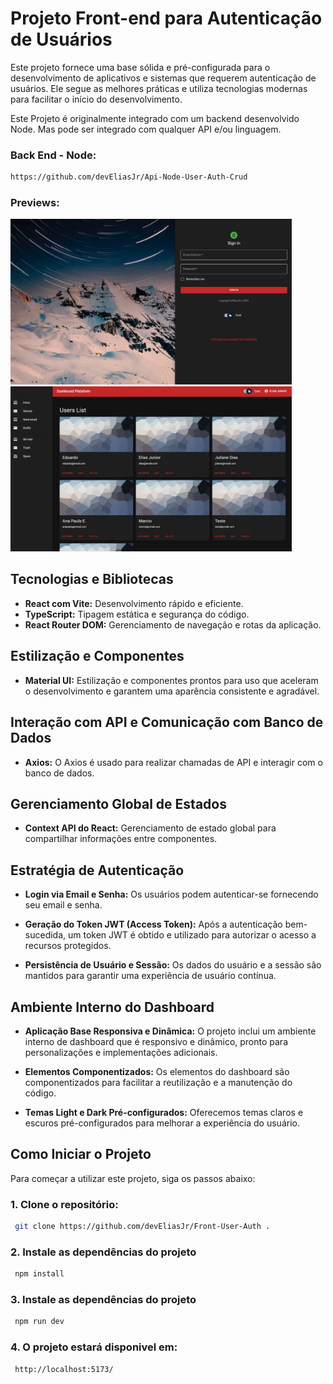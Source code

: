 # Projeto Front-end para Autenticação de Usuários

Este projeto fornece uma base sólida e pré-configurada para o desenvolvimento de aplicativos e sistemas que requerem autenticação de usuários. Ele segue as melhores práticas e utiliza tecnologias modernas para facilitar o início do desenvolvimento.

Este Projeto é originalmente integrado com um backend desenvolvido Node. Mas pode ser integrado com qualquer API e/ou linguagem.
### Back End - Node:

```bash
https://github.com/devEliasJr/Api-Node-User-Auth-Crud
```

### Previews:
<div>
  <div><img src="./public/FrontEndLogin.jpg" alt="Imagem 1"width="450"></div>
  <div> <img src="./public/FrontEndDashboard.jpg" alt="Imagem 2" width="450"></div>
</div>

## Tecnologias e Bibliotecas

- **React com Vite:** Desenvolvimento rápido e eficiente.
- **TypeScript:** Tipagem estática e segurança do código.
- **React Router DOM:** Gerenciamento de navegação e rotas da aplicação.

## Estilização e Componentes

- **Material UI:** Estilização e componentes prontos para uso que aceleram o desenvolvimento e garantem uma aparência consistente e agradável.


## Interação com API e Comunicação com Banco de Dados

- **Axios:** O Axios é usado para realizar chamadas de API e interagir com o banco de dados.

## Gerenciamento Global de Estados

- **Context API do React:** Gerenciamento de estado global para compartilhar informações entre componentes.
## Estratégia de Autenticação

- **Login via Email e Senha:** Os usuários podem autenticar-se fornecendo seu email e senha.

- **Geração do Token JWT (Access Token):** Após a autenticação bem-sucedida, um token JWT é obtido e utilizado para autorizar o acesso a recursos protegidos.

- **Persistência de Usuário e Sessão:** Os dados do usuário e a sessão são mantidos para garantir uma experiência de usuário contínua.

## Ambiente Interno do Dashboard

- **Aplicação Base Responsiva e Dinâmica:** O projeto inclui um ambiente interno de dashboard que é responsivo e dinâmico, pronto para personalizações e implementações adicionais.

- **Elementos Componentizados:** Os elementos do dashboard são componentizados para facilitar a reutilização e a manutenção do código.

- **Temas Light e Dark Pré-configurados:** Oferecemos temas claros e escuros pré-configurados para melhorar a experiência do usuário.

## Como Iniciar o Projeto

Para começar a utilizar este projeto, siga os passos abaixo:

### 1. Clone o repositório:

```bash
 git clone https://github.com/devEliasJr/Front-User-Auth .
```

### 2. Instale as dependências do projeto

```bash
 npm install
```

### 3. Instale as dependências do projeto

```bash
 npm run dev
```

### 4. O projeto estará disponivel em:

```bash
 http://localhost:5173/
```
